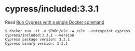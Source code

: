 # cypress/included:3.3.1

Read [Run Cypress with a single Docker command](https://www.cypress.io/blog/2019/05/02/run-cypress-with-a-single-docker-command/)

```shell
$ docker run -it -v $PWD:/e2e -w /e2e --entrypoint cypress cypress/included:3.3.1 --version
Cypress package version: 3.3.1
Cypress binary version: 3.3.1
```
